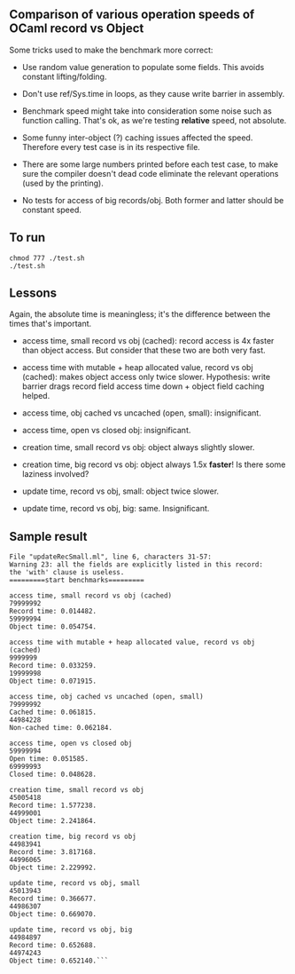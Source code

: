 ## Comparison of various operation speeds of OCaml record vs Object

Some tricks used to make the benchmark more correct:

- Use random value generation to populate some fields. This avoids constant lifting/folding.

- Don't use ref/Sys.time in loops, as they cause write barrier in assembly.

- Benchmark speed might take into consideration some noise such as function calling. That's ok, as we're testing **relative** speed, not absolute.

- Some funny inter-object (?) caching issues affected the speed. Therefore every test case is in its respective file.

- There are some large numbers printed before each test case, to make sure the compiler doesn't dead code eliminate the relevant operations (used by the printing).

- No tests for access of big records/obj. Both former and latter
should be constant speed.

## To run
```
chmod 777 ./test.sh
./test.sh
```

## Lessons

Again, the absolute time is meaningless; it's the difference between the times that's important.

- access time, small record vs obj (cached): record access is 4x faster than object access. But consider that these two are both very fast.

- access time with mutable + heap allocated value, record vs obj (cached): makes object access only twice slower. Hypothesis: write barrier drags record field access time down + object field caching helped.

- access time, obj cached vs uncached (open, small): insignificant.

- access time, open vs closed obj: insignificant.

- creation time, small record vs obj: object always slightly slower.

- creation time, big record vs obj: object always 1.5x **faster**! Is there some laziness involved?

- update time, record vs obj, small: object twice slower.

- update time, record vs obj, big: same. Insignificant.

## Sample result

```
File "updateRecSmall.ml", line 6, characters 31-57:
Warning 23: all the fields are explicitly listed in this record:
the 'with' clause is useless.
=========start benchmarks=========

access time, small record vs obj (cached)
79999992
Record time: 0.014482.
59999994
Object time: 0.054754.

access time with mutable + heap allocated value, record vs obj (cached)
9999999
Record time: 0.033259.
19999998
Object time: 0.071915.

access time, obj cached vs uncached (open, small)
79999992
Cached time: 0.061815.
44984228
Non-cached time: 0.062184.

access time, open vs closed obj
59999994
Open time: 0.051585.
69999993
Closed time: 0.048628.

creation time, small record vs obj
45005418
Record time: 1.577238.
44999001
Object time: 2.241864.

creation time, big record vs obj
44983941
Record time: 3.817168.
44996065
Object time: 2.229992.

update time, record vs obj, small
45013943
Record time: 0.366677.
44986307
Object time: 0.669070.

update time, record vs obj, big
44984897
Record time: 0.652688.
44974243
Object time: 0.652140.```
